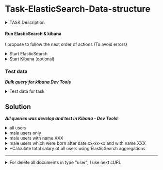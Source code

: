 # Task-ElasticSearch-Data-structure
<details>
<summary>TASK Description</summary>

Fill ElasticSearch with documents which represent different users.
*Perform search queries to select:

- all users
- male users only
- male users with name XXX
- male users which were born after date xx-xx-xx and with name XXX
- *Calculate total salary of all users using ElasticSearch aggregations.

Links:

Search API https://www.elastic.co/guide/en/elasticsearch/reference/current/search.html

QUERY DSL https://www.elastic.co/guide/en/elasticsearch/reference/current/query-dsl.html

Aggregations https://www.elastic.co/guide/en/elasticsearch/reference/current/search-aggregations.html

</details>

#### Run ElasticSearch & kibana

I propose to follow the next order of actions
(To avoid errors)

<details>
<summary>Start ElasticSearch</summary>
  
```
 bin\elasticsearch
```
</details>

<details>
<summary>Start Kibana (optional)</summary>   
I recommend use kibana for show result queries.

Kibana start command:
  
```
  bin\kibana
```

Default kibana start work on next location: 
http://localhost:5601

</details>
 

### Test data

***Bulk query for kibana Dev Tools***

<details>
<summary>Test data for task </summary>

``` 

  POST _bulk
  { "create" : { "_index" : "store", "_type" : "user", "_id" : "1" } }
  {"name":"Sasha","gender":"female","birth_date":"1998.11.09","salary":3564 }
  { "create" : { "_index" : "store", "_type" : "user", "_id" : "2" } }
  {"name":"Sasha","gender":"female","birth_date":"2005.04.03","salary":2541 }
  { "create" : { "_index" : "store", "_type" : "user", "_id" : "3" } }
  {"name":"Sasha","gender":"female","birth_date":"1978.03.07","salary":3500 }
  { "create" : { "_index" : "store", "_type" : "user", "_id" : "4" } }
  {"name":"Sasha","gender":"male","birth_date":"2000.04.08","salary":7800 }
  { "create" : { "_index" : "store", "_type" : "user", "_id" : "5" } }
  {"name":"Lera","gender":"female","birth_date":"1990.03.01","salary":1500 }
  { "create" : { "_index" : "store", "_type" : "user", "_id" : "6" } }
  {"name":"Lera","gender":"female","birth_date":"1993.06.11","salary":1100 }
  { "create" : { "_index" : "store", "_type" : "user", "_id" : "7" } }
  {"name":"Vitaliy","gender":"male","birth_date":"1991.06.06","salary":8300 }
  { "create" : { "_index" : "store", "_type" : "user", "_id" : "8" } }
  {"name":"Igor","gender":"male","birth_date":"1963.01.01","salary":1254 }
  { "create" : { "_index" : "store", "_type" : "user", "_id" : "9" } }
  {"name":"Anton","gender":"male","birth_date":"1995.08.01","salary":17900 }
  { "create" : { "_index" : "store", "_type" : "user", "_id" : "10" } }
  {"name":"Ivan","gender":"male","birth_date":"2002.05.02","salary":9650 }
  { "create" : { "_index" : "store", "_type" : "user", "_id" : "11" } }
  {"name":"Olga","gender":"female","birth_date":"1976.06.02","salary":3540 }
  { "create" : { "_index" : "store", "_type" : "user", "_id" : "12" } }
  {"name":"Irina","gender":"female","birth_date":"1988.03.12","salary":2300 }
  { "create" : { "_index" : "store", "_type" : "user", "_id" : "13" } }
  {"name":"Irina","gender":"female","birth_date":"1997.11.11","salary":2300 }
  { "create" : { "_index" : "store", "_type" : "user", "_id" : "14" } }
  {"name":"Alex","gender":"male","birth_date":"1994.10.01","salary":3200 }
  { "create" : { "_index" : "store", "_type" : "user", "_id" : "15" } }
  {"name":"Maxim","gender":"male","birth_date":"1999.09.08","salary":7200 }
  { "create" : { "_index" : "store", "_type" : "user", "_id" : "16" } }
  {"name":"Elena","gender":"female","birth_date":"1989.09.08","salary":7200 }
  { "create" : { "_index" : "store", "_type" : "user", "_id" : "17" } }
  {"name":"Maxim","gender":"male","birth_date":"1999.09.08","salary":1254 }
  { "create" : { "_index" : "store", "_type" : "user", "_id" : "18" } }
  {"name":"Elena","gender":"female","birth_date":"2000.09.08","salary":7200 }
  { "create" : { "_index" : "store", "_type" : "user", "_id" : "19" } }
  {"name":"Sveta","gender":"female","birth_date":"1990.01.03","salary":6000 }
  { "create" : { "_index" : "store", "_type" : "user", "_id" : "20" } }
  {"name":"Slava","gender":"male","birth_date":"1999.08.07","salary":1300 }


```
</details>


## Solution
 
 ***All queries was develop and test in Kibana - Dev Tools***!
 
<details>
<summary>all users</summary> 

```  
    
   GET /store/user/_search
   
``` 
</details>
 
<details>
<summary>male users only</summary> 

```  

  GET /store/user/_search
  {
    "query": {
      "term": {
        "gender": "male"
      }
    }
  }
  
``` 
</details>

<details>
<summary>male users with name XXX</summary> 

```  
  
  GET /store/user/_search
  {
    "query": {
      "bool": {
        "must": [
          {
            "match": {
              "gender": "male"
            }
          },
          {
            "match": {
              "name": "Sasha"
            }
          }
        ]
      }
    }
  }
  
``` 
</details>

<details>
<summary>male users which were born after date xx-xx-xx and with name XXX</summary> 

```  
  
  GET /store/user/_search
  {
    "query": {
      "bool": {
        "must": [
          {
            "match": {
              "gender": "female"
            }
          },
          {
            "match": {
              "name": "Sasha"
            }
          },
          {
            "range": {
              "birth_date": {
                "gte": "1991.06.16"
              }
            }
          }
        ]
      }
    }
  }
  
``` 
</details>

<details>
<summary>*Calculate total salary of all users using ElasticSearch aggregations</summary> 

```  
  
  GET /store/_search?size=0
  {
    "aggs": {
      "total_salary": {
        "sum": {
          "field": "salary"
        }
      }
    }
  }
  
``` 
</details>



------

<details>
<summary>For delete all documents in type "user", I use next cURL </summary> 

```  
curl -XPOST localhost:9200/store/user/_delete_by_query?conflicts=proceed&pretty -d'{"query": {"match_all": {}}}'  
``` 
</details>

 